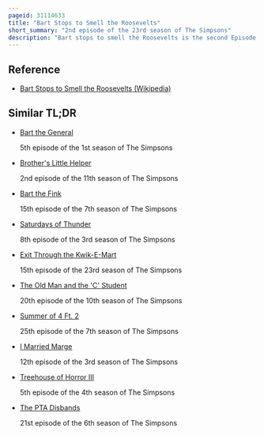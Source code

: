 ```yaml
---
pageid: 31114633
title: "Bart Stops to Smell the Roosevelts"
short_summary: "2nd episode of the 23rd season of The Simpsons"
description: "Bart stops to smell the Roosevelts is the second Episode in the twenty-third Season of the Simpsons american animated Television Series. It first aired on the Fox Network in the united States on october 2 2011. The Episode was the first to feature superintendent Chalmers as the central Character and Chalmers' Flashbacks reference the Films the Breakfast Club and Fight Club. In the Episode principal Skinner Challenges superintendent Chalmers to take over Bart's Education after one of his Pranks. Chalmers Accepts and begins teaching bart about Theodore Roosevelt and Manliness. After Bart and his Friends go on an unauthorized Field Trip which Results in one of the Children breaking an Arm Chalmers is fired. Bart and his Friends take over the School in an Effort to save his Job."
---
```


## Reference

- [Bart Stops to Smell the Roosevelts (Wikipedia)](https://en.wikipedia.org/?curid=31114633)

## Similar TL;DR

- [Bart the General](/tldr/en/bart-the-general)

  5th episode of the 1st season of The Simpsons

- [Brother's Little Helper](/tldr/en/brothers-little-helper)

  2nd episode of the 11th season of The Simpsons

- [Bart the Fink](/tldr/en/bart-the-fink)

  15th episode of the 7th season of The Simpsons

- [Saturdays of Thunder](/tldr/en/saturdays-of-thunder)

  8th episode of the 3rd season of The Simpsons

- [Exit Through the Kwik-E-Mart](/tldr/en/exit-through-the-kwik-e-mart)

  15th episode of the 23rd season of The Simpsons

- [The Old Man and the 'C' Student](/tldr/en/the-old-man-and-the-c-student)

  20th episode of the 10th season of The Simpsons

- [Summer of 4 Ft. 2](/tldr/en/summer-of-4-ft-2)

  25th episode of the 7th season of The Simpsons

- [I Married Marge](/tldr/en/i-married-marge)

  12th episode of the 3rd season of The Simpsons

- [Treehouse of Horror III](/tldr/en/treehouse-of-horror-iii)

  5th episode of the 4th season of The Simpsons

- [The PTA Disbands](/tldr/en/the-pta-disbands)

  21st episode of the 6th season of The Simpsons
